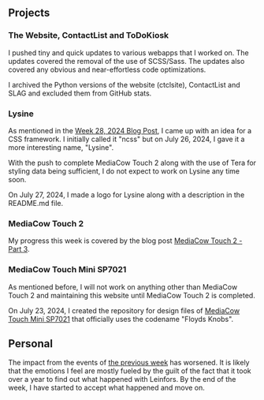 
## Projects

### The Website, ContactList and ToDoKiosk 
I pushed tiny and quick updates to various webapps that I worked on. The updates covered the removal of the use of SCSS/Sass. The updates also covered any obvious and near-effortless code optimizations.

I archived the Python versions of the website (ctclsite), ContactList and SLAG and excluded them from GitHub stats.

### Lysine
As mentioned in the [Week 28, 2024 Blog Post](/wk28_2024/), I came up with an idea for a CSS framework. I initially called it "ncss" but on July 26, 2024, I gave it a more interesting name, "Lysine".

With the push to complete MediaCow Touch 2 along with the use of Tera for styling data being sufficient, I do not expect to work on Lysine any time soon.

On July 27, 2024, I made a logo for Lysine along with a description in the README.md file.

### MediaCow Touch 2
My progress this week is covered by the blog post [MediaCow Touch 2 - Part 3](/mct2_p3/).

### MediaCow Touch Mini SP7021
As mentioned before, I will not work on anything other than MediaCow Touch 2 and maintaining this website until MediaCow Touch 2 is completed.

On July 23, 2024, I created the repository for design files of [MediaCow Touch Mini SP7021](https://github.com/ctcl-bregis/mctm_sp7021) that officially uses the codename "Floyds Knobs". 

## Personal
The impact from the events of [the previous week](/wk29_2024/#Personal) has worsened. It is likely that the emotions I feel are mostly fueled by the guilt of the fact that it took over a year to find out what happened with Leinfors. By the end of the week, I have started to accept what happened and move on.

